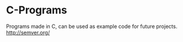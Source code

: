 # C-Programs
Programs made in C, can be used as example code for future projects.
http://semver.org/
